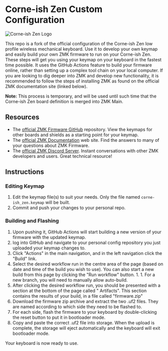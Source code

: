 # Corne-ish Zen Custom Configuration

![Corne-ish Zen Logo](zenlogo.png)

This repo is a fork of the official configuration of the Corne-ish Zen low profile wireless mechanical keyboard. Use it
to develop your own keymap and easily build your own ZMK firmware to run on your Corne-ish Zen. These steps will get you
using your keymap on your keyboard in the fastest time possible. It uses the GitHub Actions feature to build your
firmware online, rather than setting up a complex tool chain on your local computer. If you are looking to dig deeper
into ZMK and develop new functionality, it is recommended to follow the steps of installing ZMK as found on the official
ZMK documentation site (linked below).

**Note:** This process is temporary, and will be used until such time that the Corne-ish Zen board definition is merged
into ZMK Main.

## Resources

- The [official ZMK Firmware GitHub](https://github.com/zmkfirmware/zmk) repository. View the keymaps for other boards
  and shields as a starting point for your keymap.
- The [official ZMK Documentation](https://zmk.dev/docs) web site. Find the answers to many of your questions about ZMK
  Firmware.
- The [official ZMK Discord Server](https://discord.gg/8cfMkQksSB). Instant conversations with other ZMK developers and
  users. Great technical resource!

## Instructions

### Editing Keymap

1. Edit the keymap file(s) to suit your needs. Only the file named `corne-ish_zen.keymap` will be built.
2. Commit and push your changes to your personal repo.

### Building and Flashing

1. Upon pushing it, GitHub Actions will start building a new version of your firmware with the updated keymap.
2. log into GitHub and navigate to your personal config repository you just uploaded your keymap changes to.
3. Click "Actions" in the main navigation, and in the left navigation click the "Build" link.
4. Select the desired workflow run in the centre area of the page (based on date and time of the build you wish to use).
   You can also start a new build from this page by clicking the "Run workflow" button.
    1.
        1. For a new branch, you will need to manually allow auto-build.
5. After clicking the desired workflow run, you should be presented with a section at the bottom of the page called "
   Artifacts". This section contains the results of your build, in a file called "firmware.zip"
6. Download the firmware zip archive and extract the two .uf2 files. They are named according to which side they need to
   be flashed to.
7. For each side, flash the firmware to your keyboard by double-clicking the reset button to put it in bootloader mode.
8. Copy and paste the correct .uf2 file into storage. When the upload is complete, the storage will eject automatically
   and the keyboard will exit bootloader mode.

Your keyboard is now ready to use.

